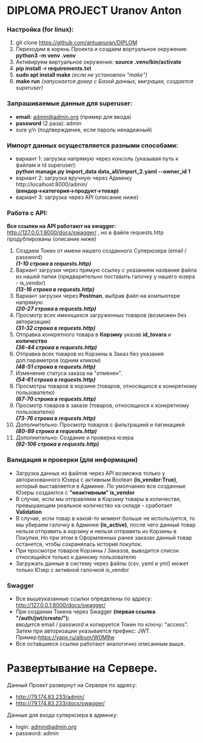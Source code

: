 # DIPLOMA PROJECT Uranov Anton

### Настройка (for linux):
1. git clone https://github.com/antuanuran/DIPLOM
2. Переходим в корень Проекта и создаем вортуальное окружение: **python3 -m venv .venv**
3. Активируем виртуальное окружение: **source .venv/bin/activate**
4. **pip install -r requirements.txt**
5. **sudo apt install make**  *(если не установлен "make")*
6. **make run**  *(запускается докер с Базой данных, миграции, создается superuser)*

### Запрашиваемые данные для superuser:
- **email:** admin@admin.org (пример для ввода)
- **password** (2 раза): admin
- sure y/n (подтверждение, если пароль ненадежный)

### Импорт данных осуществляется разными способами:
- вариант 1: загрузка напрямую через консоль (указывая путь к файлам и id superuser):<br>**python manage.py import_data data_all/import_2.yaml --owner_id 1**
- вариант 2: загрузка вручную через Админку http://localhost:8000/admin/ <br>**(вендор->категория->продукт->товар)**
- вариант 3: загрузка через API (описание ниже)

### Работа с API:
**Все ссылки на API работают на swagger:** http://127.0.0.1:8000/docs/swagger/ , но в файле requests.http продублированы (описание ниже)
1. Создаем Токен от имени нашего созданного Суперюзера (email / password)<br>***(1-10 строка в requests.http)***
2. Вариант загрузки через прямую ссылку с указанием названия файла из нашей папки (предварительно поставить галочку у нашего юзера - is_vendor)<br>***(13-16 строка в requests.http)***
3. Вариант загрузки через **Postman**, выбрав файл на компьютере напрямую<br>***(20-27 строка в requests.http)***
4. Просмотр всех имеющихся загруженных товаров (возможен без авторизации)<br>***(31-32 строка в requests.http)***
5. Отправка конкретного товара в **Корзину** указав **id_tovara** и **количество**<br>***(36-44 строка в requests.http)***
6. Отправка всех товаров из Корзины в Заказ без указания доп.параметров (одним кликом)<br>***(48-51 строка в requests.http)***
7. Изменение статуса заказа на "отменен".<br>***(54-61 строка в requests.http)***
8. Просмотры товаров в корзине (товаров, относящихся к конкретному пользователю)<br>***(67-70 строка в requests.http)***
9. Просмотр товаров в заказе (товаров, относящихся к конкретному пользователю)<br>***(73-76 строка в requests.http)***
10. Дополнительно: Просмотр товаров с фильтрацией и пагинацией<br>***(80-89 строка в requests.http)***
11. Дополнительно: Создание и проверка юзера<br>***(92-106 строка в requests.http)***

### Валидация и проверки (для информации)
- Загрузка данных из файлов через API возможна только у авторизованного Юзера с активным Boolean **(is_vendor:True)**, который выставляется в Админке.
По умолчанию все созданные Юзеры создаются с **"неактивным" is_vendor**
- В случае, если мы отправляем в Корзину товары в количестве, превышающем реальное количество на складе - сработает **Validation**
- В случае, если товар в какой-то момент больше не используется, то мы убираем галочку в Админке **(is_active)**, после чего данный товар нельзя отправить в корзину и нельзя отправить из Корзины в Покупки. Но при этом в Оформленных ранее заказах данный товар останется, чтобы сохранялась история покупок.
- При просмотре товаров Корзины / Заказов, выводится список относящийся только к данному пользователю
- Загружать данные в систему через файлы (csv, yaml и yml) может только Юзер с активной галочкой is_vendor

### Swagger
- Все вышеуказанные ссылки определены по адресу: http://127.0.0.1:8000/docs/swagger/
- При создании Токена через Swagger **(первая ссылка "/auth/jwt/create/"):**<br>вводится email / password и копируется Токен по ключу: "access".<br>Затем при авторизации указывается префикс: JWT. Пример:https://yapx.ru/album/W0M9w
- Все оставшиеся ссылки работают аналогично описанным выше.

# Развертывание на Сервере.
Данный Проект развернут на Сервере по адресу: 
- http://79.174.83.233/admin/
- http://79.174.83.233/docs/swagger/

 Данные для входа суперюзера в админку:
 - login:    admin@admin.org
 - password: admin
